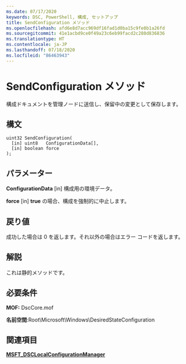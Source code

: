 ```yaml
---
ms.date: 07/17/2020
keywords: DSC, PowerShell, 構成, セットアップ
title: SendConfiguration メソッド
ms.openlocfilehash: afd6e8d7acc969df16fad1d0ba15c9fe0b1a26fd
ms.sourcegitcommit: 41e1acbd9ce0f49a23c6eb99facd2c280d836836
ms.translationtype: HT
ms.contentlocale: ja-JP
ms.lasthandoff: 07/18/2020
ms.locfileid: "86463943"
---
```

# <a name="sendconfiguration-method"></a>SendConfiguration メソッド

構成ドキュメントを管理ノードに送信し、保留中の変更として保存します。

## <a name="syntax"></a>構文

```mof
uint32 SendConfiguration(
  [in] uint8   ConfigurationData[],
  [in] boolean force
);
```

## <a name="parameters"></a>パラメーター

**ConfigurationData** \[in\] 構成用の環境データ。

**force** \[in\] **true** の場合、構成を強制的に中止します。

## <a name="return-value"></a>戻り値

成功した場合は 0 を返します。それ以外の場合はエラー コードを返します。

## <a name="remarks"></a>解説

これは静的メソッドです。

## <a name="requirements"></a>必要条件

**MOF:** DscCore.mof

**名前空間**:Root\Microsoft\Windows\DesiredStateConfiguration

## <a name="see-also"></a>関連項目

[**MSFT_DSCLocalConfigurationManager**](msft-dsclocalconfigurationmanager.md)
